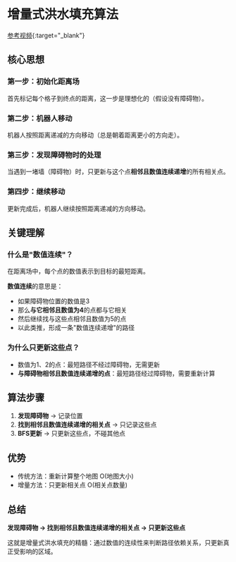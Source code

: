 # 增量式洪水填充算法

[参考视频](https://www.bilibili.com/video/BV1Fa4y1w71q/){:target="_blank"}


## 核心思想

### 第一步：初始化距离场
首先标记每个格子到终点的距离，这一步是理想化的（假设没有障碍物）。

### 第二步：机器人移动
机器人按照距离递减的方向移动（总是朝着距离更小的方向走）。

### 第三步：发现障碍物时的处理
当遇到一堵墙（障碍物）时，只更新与这个点**相邻且数值连续递增**的所有相关点。

### 第四步：继续移动
更新完成后，机器人继续按照距离递减的方向移动。

## 关键理解

### 什么是"数值连续"？

在距离场中，每个点的数值表示到目标的最短距离。

**数值连续**的意思是：

- 如果障碍物位置的数值是3
- 那么**与它相邻且数值为4**的点都与它相关
- 然后继续找与这些点相邻且数值为5的点
- 以此类推，形成一条"数值连续递增"的路径

### 为什么只更新这些点？

- 数值为1、2的点：最短路径不经过障碍物，无需更新
- **与障碍物相邻且数值连续递增的点**：最短路径经过障碍物，需要重新计算

## 算法步骤

1. **发现障碍物** → 记录位置
2. **找到相邻且数值连续递增的相关点** → 只记录这些点
3. **BFS更新** → 只更新这些点，不碰其他点

## 优势

- 传统方法：重新计算整个地图 O(地图大小)
- 增量方法：只更新相关点 O(相关点数量)

## 总结

**发现障碍物 → 找到相邻且数值连续递增的相关点 → 只更新这些点**

这就是增量式洪水填充的精髓：通过数值的连续性来判断路径依赖关系，只更新真正受影响的区域。
